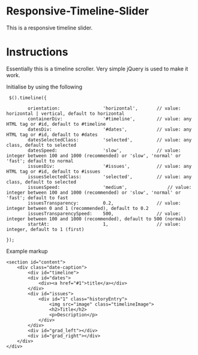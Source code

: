 Responsive-Timeline-Slider
==========================

This is a responsive timeline slider. 

Instructions 
==========================

Essentially this is a timeline scroller. Very simple jQuery is used to make it work.

Initialise by using the following

~~~
 $().timeline({

		orientation: 				'horizontal',		// value: horizontal | vertical, default to horizontal
		containerDiv: 				'#timeline',		// value: any HTML tag or #id, default to #timeline
		datesDiv: 					'#dates',			// value: any HTML tag or #id, default to #dates
		datesSelectedClass: 		'selected',			// value: any class, default to selected
		datesSpeed: 				'slow',				// value: integer between 100 and 1000 (recommended) or 'slow', 'normal' or 'fast'; default to normal
		issuesDiv: 					'#issues',			// value: any HTML tag or #id, default to #issues
		issuesSelectedClass: 		'selected',			// value: any class, default to selected
		issuesSpeed: 				'medium',				// value: integer between 100 and 1000 (recommended) or 'slow', 'normal' or 'fast'; default to fast
		issuesTransparency: 		0.2,				// value: integer between 0 and 1 (recommended), default to 0.2
		issuesTransparencySpeed: 	500,				// value: integer between 100 and 1000 (recommended), default to 500 (normal)
		startAt: 					1,					// value: integer, default to 1 (first)

});

~~~

Example markup 

~~~
<section id="content">						
	<div class="date-caption">
		<div id="timeline">
		<div id="dates">
			<div><a href="#1">title</a></div>
		</div>
		<div id="issues">
			<div id="1" class="historyEntry">
				<img src="image" class="timelineImage">
				<h2>Title</h2>
				<p>Description</p>
			</div>
		</div>
		<div id="grad_left"></div>
		<div id="grad_right"></div>
	</div>
</div>	
~~~
